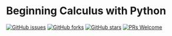 # Beginning Calculus with Python
[![GitHub issues](https://img.shields.io/github/issues/Develop-Packt/Beginning-Calculus-with-Python.svg)](https://github.com/Develop-Packt/Beginning-Calculus-with-Python/issues)
[![GitHub forks](https://img.shields.io/github/forks/Develop-Packt/Beginning-Calculus-with-Python.svg)](https://github.com/Develop-Packt/Beginning-Calculus-with-Python/network)
[![GitHub stars](https://img.shields.io/github/stars/Develop-Packt/Beginning-Calculus-with-Python.svg)](https://github.com/Develop-Packt/Beginning-Calculus-with-Python/stargazers)
[![PRs Welcome](https://img.shields.io/badge/PRs-welcome-brightgreen.svg)](https://github.com/Develop-Packt/Beginning-Calculus-with-Python/pulls)

